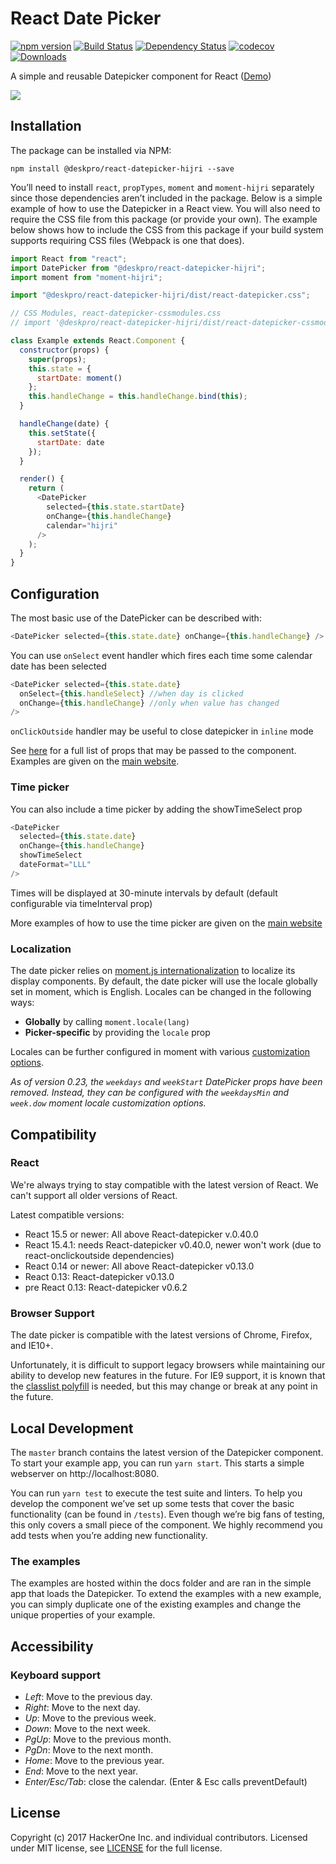 # React Date Picker

[![npm version](https://badge.fury.io/js/@deskpro/react-datepicker-hijri.svg)](https://badge.fury.io/js/@deskpro/react-datepicker-hijri)
[![Build Status](https://travis-ci.org/deskpro/react-datepicker-hijri.svg?branch=master)](https://travis-ci.org/deskpro/react-datepicker-hijri)
[![Dependency Status](https://david-dm.org/deskpro/react-datepicker-hijri.svg)](https://david-dm.org/deskpro/react-datepicker-hijri)
[![codecov](https://codecov.io/gh/deskpro/react-datepicker-hijri/branch/master/graph/badge.svg)](https://codecov.io/gh/deskpro/react-datepicker-hijri)
[![Downloads](http://img.shields.io/npm/dm/@deskpro/react-datepicker-hijri.svg)](https://npmjs.org/package/@deskpro/react-datepicker-hijri)

A simple and reusable Datepicker component for React ([Demo](https://deskpro.github.io/react-datepicker-hijri/))

![](https://cloud.githubusercontent.com/assets/1412392/5339491/c40de124-7ee1-11e4-9f07-9276e2545f27.png)

## Installation

The package can be installed via NPM:

```
npm install @deskpro/react-datepicker-hijri --save
```

You’ll need to install `react`, `propTypes`, `moment` and `moment-hijri` separately since those dependencies aren’t included in the package. Below is a simple example of how to use the Datepicker in a React view. You will also need to require the CSS file from this package (or provide your own). The example below shows how to include the CSS from this package if your build system supports requiring CSS files (Webpack is one that does).

```js
import React from "react";
import DatePicker from "@deskpro/react-datepicker-hijri";
import moment from "moment-hijri";

import "@deskpro/react-datepicker-hijri/dist/react-datepicker.css";

// CSS Modules, react-datepicker-cssmodules.css
// import '@deskpro/react-datepicker-hijri/dist/react-datepicker-cssmodules.css';

class Example extends React.Component {
  constructor(props) {
    super(props);
    this.state = {
      startDate: moment()
    };
    this.handleChange = this.handleChange.bind(this);
  }

  handleChange(date) {
    this.setState({
      startDate: date
    });
  }

  render() {
    return (
      <DatePicker
        selected={this.state.startDate}
        onChange={this.handleChange}
        calendar="hijri"
      />
    );
  }
}
```

## Configuration

The most basic use of the DatePicker can be described with:

```js
<DatePicker selected={this.state.date} onChange={this.handleChange} />
```

You can use `onSelect` event handler which fires each time some calendar date has been selected

```js
<DatePicker selected={this.state.date}
  onSelect={this.handleSelect} //when day is clicked
  onChange={this.handleChange} //only when value has changed
/>
```

`onClickOutside` handler may be useful to close datepicker in `inline` mode

See [here](https://github.com/deskpro/react-datepicker-hijri/blob/master/docs/datepicker.md) for a full list of props that may be passed to the component. Examples are given on the [main website](https://hacker0x01.github.io/react-datepicker).

### Time picker

You can also include a time picker by adding the showTimeSelect prop

```js
<DatePicker
  selected={this.state.date}
  onChange={this.handleChange}
  showTimeSelect
  dateFormat="LLL"
/>
```

Times will be displayed at 30-minute intervals by default (default configurable via timeInterval prop)

More examples of how to use the time picker are given on the [main website](https://hacker0x01.github.io/react-datepicker)

### Localization

The date picker relies on [moment.js internationalization](http://momentjs.com/docs/#/i18n/) to localize its display components. By default, the date picker will use the locale globally set in moment, which is English. Locales can be changed in the following ways:

* **Globally** by calling `moment.locale(lang)`
* **Picker-specific** by providing the `locale` prop

Locales can be further configured in moment with various [customization options](http://momentjs.com/docs/#/customization/).

_As of version 0.23, the `weekdays` and `weekStart` DatePicker props have been removed. Instead, they can be configured with the `weekdaysMin` and `week.dow` moment locale customization options._

## Compatibility

### React

We're always trying to stay compatible with the latest version of React. We can't support all older versions of React.

Latest compatible versions:

* React 15.5 or newer: All above React-datepicker v.0.40.0
* React 15.4.1: needs React-datepicker v0.40.0, newer won't work (due to react-onclickoutside dependencies)
* React 0.14 or newer: All above React-datepicker v0.13.0
* React 0.13: React-datepicker v0.13.0
* pre React 0.13: React-datepicker v0.6.2

### Browser Support

The date picker is compatible with the latest versions of Chrome, Firefox, and IE10+.

Unfortunately, it is difficult to support legacy browsers while maintaining our ability to develop new features in the future. For IE9 support, it is known that the [classlist polyfill](https://www.npmjs.com/package/classlist-polyfill) is needed, but this may change or break at any point in the future.

## Local Development

The `master` branch contains the latest version of the Datepicker component. To start your example app, you can run `yarn start`. This starts a simple webserver on http://localhost:8080.

You can run `yarn test` to execute the test suite and linters. To help you develop the component we’ve set up some tests that cover the basic functionality (can be found in `/tests`). Even though we’re big fans of testing, this only covers a small piece of the component. We highly recommend you add tests when you’re adding new functionality.

### The examples

The examples are hosted within the docs folder and are ran in the simple app that loads the Datepicker. To extend the examples with a new example, you can simply duplicate one of the existing examples and change the unique properties of your example.

## Accessibility

### Keyboard support

* _Left_: Move to the previous day.
* _Right_: Move to the next day.
* _Up_: Move to the previous week.
* _Down_: Move to the next week.
* _PgUp_: Move to the previous month.
* _PgDn_: Move to the next month.
* _Home_: Move to the previous year.
* _End_: Move to the next year.
* _Enter/Esc/Tab_: close the calendar. (Enter & Esc calls preventDefault)

## License

Copyright (c) 2017 HackerOne Inc. and individual contributors. Licensed under MIT license, see [LICENSE](LICENSE) for the full license.
